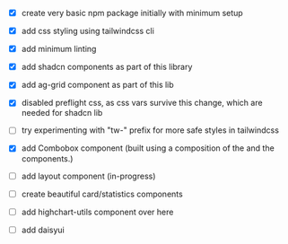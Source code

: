 - [x] create very basic npm package initially with minimum setup
- [x] add css styling using tailwindcss cli

- [x] add minimum linting

- [x] add shadcn components as part of this library
- [x] add ag-grid component as part of this lib

- [x] disabled preflight css, as css vars survive this change, which are needed for shadcn lib
- [ ] try experimenting with "tw-" prefix for more safe styles in tailwindcss

- [x] add Combobox component (built using a composition of the <Popover /> and the <Command /> components.)
- [ ] add layout component (in-progress)

- [ ] create beautiful card/statistics components
- [ ] add highchart-utils component over here

- [ ] add daisyui
